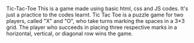 Tic-Tac-Toe 
This is a game made using basic html, css and JS codes. It's just a practice to the codes learnt.
Tic Tac Toe is a puzzle game for two players, called "X" and "O", who take turns marking the spaces in a 3×3 grid. The player who succeeds in placing three respective marks in a horizontal, vertical, or diagonal row wins the game.
